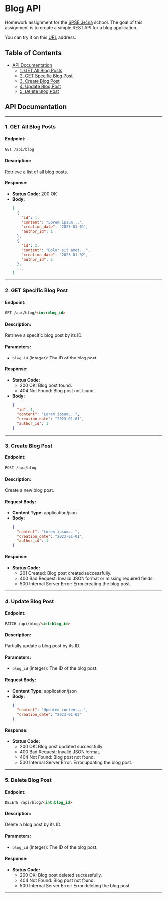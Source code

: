 # Blog API
Homework assignment for the [SPŠE Ječná](https://www.spsejecna.cz/) school.
The goal of this assignment is to create a simple REST API for a blog application.

You can try it on this [URL](http://64.226.98.3:5000/api) address.

## Table of Contents

  - [API Documentation](#api-documentation)
    - [1. GET All Blog Posts](#1-get-all-blog-posts)
    - [2. GET Specific Blog Post](#2-get-specific-blog-post)
    - [3. Create Blog Post](#3-create-blog-post)
    - [4. Update Blog Post](#4-update-blog-post)
    - [5. Delete Blog Post](#5-delete-blog-post)


## API Documentation

---

### 1. **GET All Blog Posts**

#### Endpoint:
```markdown
GET /api/blog
```

#### Description:
Retrieve a list of all blog posts.

#### Response:
- **Status Code:** 200 OK
- **Body:**
  ```json
  [
    {
      "id": 1,
      "content": "Lorem ipsum...",
      "creation_date": "2023-01-01",
      "author_id": 1
    },
    {
      "id": 2,
      "content": "Dolor sit amet...",
      "creation_date": "2023-01-02",
      "author_id": 2
    },
    ...
  ]
  ```

---

### 2. **GET Specific Blog Post**

#### Endpoint:
```markdown
GET /api/blog/<int:blog_id>
```

#### Description:
Retrieve a specific blog post by its ID.

#### Parameters:
- `blog_id` (integer): The ID of the blog post.

#### Response:
- **Status Code:**
  - 200 OK: Blog post found.
  - 404 Not Found: Blog post not found.
- **Body:**
  ```json
  {
    "id": 1,
    "content": "Lorem ipsum...",
    "creation_date": "2023-01-01",
    "author_id": 1
  }
  ```

---

### 3. **Create Blog Post**

#### Endpoint:
```markdown
POST /api/blog
```

#### Description:
Create a new blog post.

#### Request Body:
- **Content Type:** application/json
- **Body:**
  ```json
  {
    "content": "Lorem ipsum...",
    "creation_date": "2023-01-01",
    "author_id": 1
  }
  ```

#### Response:
- **Status Code:** 
  - 201 Created: Blog post created successfully.
  - 400 Bad Request: Invalid JSON format or missing required fields.
  - 500 Internal Server Error: Error creating the blog post.

---

### 4. **Update Blog Post**

#### Endpoint:
```markdown
PATCH /api/blog/<int:blog_id>
```

#### Description:
Partially update a blog post by its ID.

#### Parameters:
- `blog_id` (integer): The ID of the blog post.

#### Request Body:
- **Content Type:** application/json
- **Body:**
  ```json
  {
    "content": "Updated content...",
    "creation_date": "2023-01-02"
  }
  ```

#### Response:
- **Status Code:**
  - 200 OK: Blog post updated successfully.
  - 400 Bad Request: Invalid JSON format.
  - 404 Not Found: Blog post not found.
  - 500 Internal Server Error: Error updating the blog post.

---

### 5. **Delete Blog Post**

#### Endpoint:
```markdown
DELETE /api/blog/<int:blog_id>
```

#### Description:
Delete a blog post by its ID.

#### Parameters:
- `blog_id` (integer): The ID of the blog post.

#### Response:
- **Status Code:**
  - 200 OK: Blog post deleted successfully.
  - 404 Not Found: Blog post not found.
  - 500 Internal Server Error: Error deleting the blog post.

---